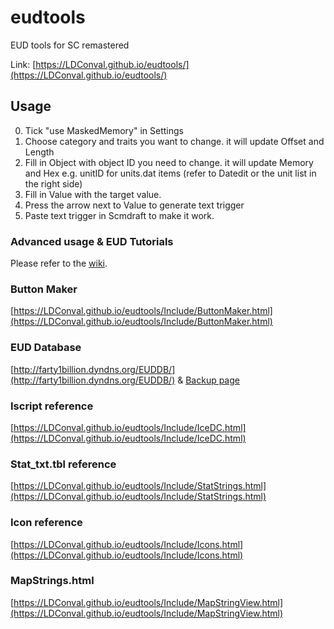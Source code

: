 # eudtools
EUD tools for SC remastered

Link: [https://LDConval.github.io/eudtools/](https://LDConval.github.io/eudtools/)

## Usage

0. Tick "use MaskedMemory" in Settings
1. Choose category and traits you want to change. it will update Offset and Length
2. Fill in Object with object ID you need to change. it will update Memory and Hex
   e.g. unitID for units.dat items (refer to Datedit or the unit list in the right side)
3. Fill in Value with the target value.
4. Press the arrow next to Value to generate text trigger
5. Paste text trigger in Scmdraft to make it work.

### Advanced usage & EUD Tutorials

Please refer to the [wiki](https://github.com/ar3sgice/eudtools/wiki).

### Button Maker

[https://LDConval.github.io/eudtools/Include/ButtonMaker.html](https://LDConval.github.io/eudtools/Include/ButtonMaker.html)

### EUD Database

[http://farty1billion.dyndns.org/EUDDB/](http://farty1billion.dyndns.org/EUDDB/) & [Backup page](https://LDConval.github.io/eudtools/Include/EUDDB.html)

### Iscript reference

[https://LDConval.github.io/eudtools/Include/IceDC.html](https://LDConval.github.io/eudtools/Include/IceDC.html)

### Stat_txt.tbl reference

[https://LDConval.github.io/eudtools/Include/StatStrings.html](https://LDConval.github.io/eudtools/Include/StatStrings.html)

### Icon reference

[https://LDConval.github.io/eudtools/Include/Icons.html](https://LDConval.github.io/eudtools/Include/Icons.html)

### MapStrings.html

[https://LDConval.github.io/eudtools/Include/MapStringView.html](https://LDConval.github.io/eudtools/Include/MapStringView.html)
